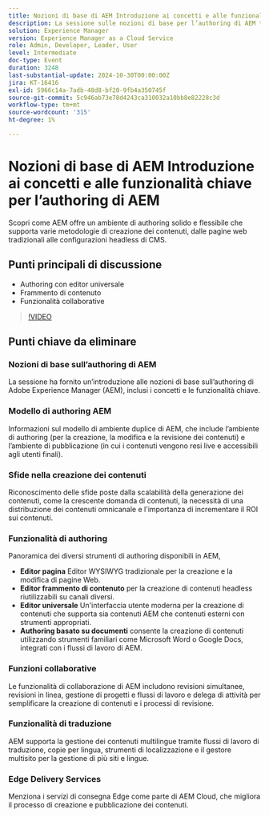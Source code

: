 ```yaml
---
title: Nozioni di base di AEM Introduzione ai concetti e alle funzionalità chiave per l’authoring di AEM
description: La sessione sulle nozioni di base per l’authoring di AEM tratta i concetti chiave, il modello di ambiente duplice, le sfide relative alla creazione dei contenuti, gli strumenti di authoring, le funzioni di collaborazione e traduzione e i servizi di distribuzione Edge.
solution: Experience Manager
version: Experience Manager as a Cloud Service
role: Admin, Developer, Leader, User
level: Intermediate
doc-type: Event
duration: 3248
last-substantial-update: 2024-10-30T00:00:00Z
jira: KT-16416
exl-id: 5966c14a-7adb-48d8-bf20-9fb4a350745f
source-git-commit: 5c946ab73e78d4243ca310032a10bb8e82228c3d
workflow-type: tm+mt
source-wordcount: '315'
ht-degree: 1%

---
```


# Nozioni di base di AEM Introduzione ai concetti e alle funzionalità chiave per l’authoring di AEM

Scopri come AEM offre un ambiente di authoring solido e flessibile che supporta varie metodologie di creazione dei contenuti, dalle pagine web tradizionali alle configurazioni headless di CMS.

## Punti principali di discussione

* Authoring con editor universale
* Frammento di contenuto
* Funzionalità collaborative

>[!VIDEO](https://video.tv.adobe.com/v/3435747/?learn=on)

## Punti chiave da eliminare

### Nozioni di base sull’authoring di AEM

La sessione ha fornito un’introduzione alle nozioni di base sull’authoring di Adobe Experience Manager (AEM), inclusi i concetti e le funzionalità chiave.

### Modello di authoring AEM

Informazioni sul modello di ambiente duplice di AEM, che include l’ambiente di authoring (per la creazione, la modifica e la revisione dei contenuti) e l’ambiente di pubblicazione (in cui i contenuti vengono resi live e accessibili agli utenti finali).

### Sfide nella creazione dei contenuti

Riconoscimento delle sfide poste dalla scalabilità della generazione dei contenuti, come la crescente domanda di contenuti, la necessità di una distribuzione dei contenuti omnicanale e l&#39;importanza di incrementare il ROI sui contenuti. &#x200B;

### Funzionalità di authoring

Panoramica dei diversi strumenti di authoring disponibili in AEM,

* **Editor pagina** Editor WYSIWYG tradizionale per la creazione e la modifica di pagine Web. &#x200B;
* **Editor frammento di contenuto** per la creazione di contenuti headless riutilizzabili su canali diversi. &#x200B;
* **Editor universale** Un&#39;interfaccia utente moderna per la creazione di contenuti che supporta sia contenuti AEM che contenuti esterni con strumenti appropriati. &#x200B;
* **Authoring basato su documenti** consente la creazione di contenuti utilizzando strumenti familiari come Microsoft Word o Google Docs, integrati con i flussi di lavoro di AEM. &#x200B;

### Funzioni collaborative

Le funzionalità di collaborazione di AEM includono revisioni simultanee, revisioni in linea, gestione di progetti e flussi di lavoro e delega di attività per semplificare la creazione di contenuti e i processi di revisione.

### Funzionalità di traduzione

AEM supporta la gestione dei contenuti multilingue tramite flussi di lavoro di traduzione, copie per lingua, strumenti di localizzazione e il gestore multisito per la gestione di più siti e lingue.

### Edge Delivery Services

Menziona i servizi di consegna Edge come parte di AEM Cloud, che migliora il processo di creazione e pubblicazione dei contenuti.
